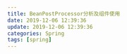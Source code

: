```yaml
---
title: BeanPostProcessor分析及组件使用
date: 2019-12-06 12:39:36
update: 2019-12-06 12:39:36
categories: Spring
tags: [spring]
---
```






